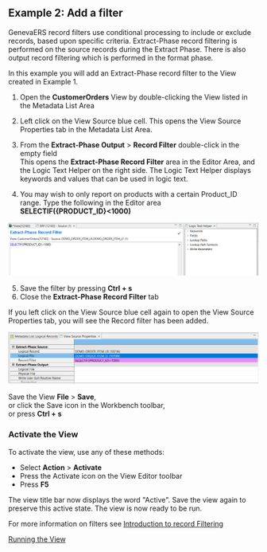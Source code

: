 ## Example 2: Add a filter

GenevaERS record filters use conditional processing to include or exclude records, based upon specific criteria. Extract-Phase record filtering is performed on the source records during the Extract Phase. There is also output record filtering which is performed in the format phase.

In this example you will add an Extract-Phase record filter to the View created in Example 1.

1. Open the **CustomerOrders** View by double-clicking the View listed in the Metadata List Area
2. Left click on the View Source blue cell. This opens the View Source Properties tab in the Metadata List Area.
3. From the **Extract-Phase Output** > **Record Filter** double-click in the empty field  
This opens the **Extract-Phase Record Filter** area in the Editor Area, and the Logic Text Helper on the right side. The Logic Text Helper displays keywords and values that can be used in logic text.

4. You may wish to only report on products with a certain Product_ID range. Type the following in the Editor area  
**SELECTIF({PRODUCT_ID}<1000)**

![Filter Editor](../../images/ExtractFilter1.png)

5. Save the filter by pressing **Ctrl + s**
6. Close the **Extract-Phase Record Filter** tab
   
If you left click on the View Source blue cell again to open the View Source Properties tab, you will see the Record filter has been added.

![Filter Editor](../../images/ExtractFilter2.png)

Save the View **File** > **Save**,  
   or click the Save icon in the Workbench toolbar,  
   or press **Ctrl + s**

### Activate the View 

To activate the view, use any of these methods: 
- Select  **Action** > **Activate** 
- Press the Activate icon on the View Editor toolbar 
- Press **F5**

The view title bar now displays the word "Active". Save the view again to preserve this active state. The view is now ready to be run.

For more information on filters see [Introduction to record Filtering](Intro5_Introduction_to_Record_Filtering.md)


[Running the View](../RunView/RunView.md)
